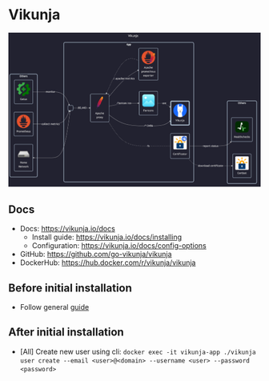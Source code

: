 # Vikunja

![diagram](../../docs/diagrams/out/apps/vikunja.png)

## Docs

- Docs: <https://vikunja.io/docs>
    - Install guide: <https://vikunja.io/docs/installing>
    - Configuration: <https://vikunja.io/docs/config-options>
- GitHub: <https://github.com/go-vikunja/vikunja>
- DockerHub: <https://hub.docker.com/r/vikunja/vikunja>

## Before initial installation

- Follow general [guide](../../docs/Checklist%20for%20new%20docker-apps.md)

## After initial installation

- \[All\] Create new user using cli: `docker exec -it vikunja-app ./vikunja user create --email <user>@<domain> --username <user> --password <password>`
